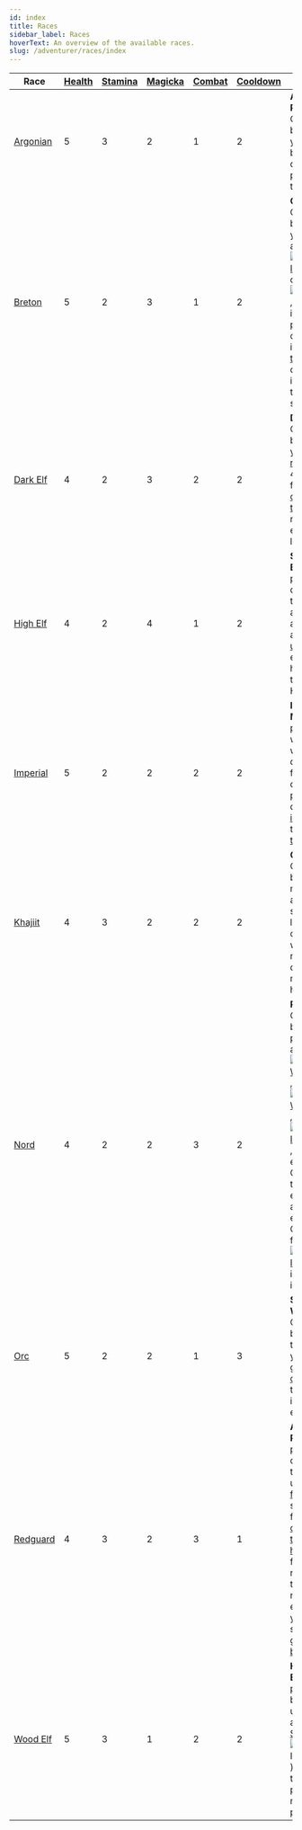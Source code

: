 ```yaml
---
id: index
title: Races
sidebar_label: Races
hoverText: An overview of the available races.
slug: /adventurer/races/index
---
```


| Race                                        | [Health](/docs/adventurer/stats/health) | [Stamina](/docs/adventurer/stats/stamina) | [Magicka](/docs/adventurer/stats/magicka) | [Combat](/docs/adventurer/skill-lines/warrior/combat) | [Cooldown](/docs/adventurer/stats/cooldown) | Ability                                                                                                                                                                                                                                                                                                                                                                                                                                                                                                                                                                                                                                                                     |
| ------------------------------------------- | --------------------------------------- | ----------------------------------------- | ----------------------------------------- | ----------------------------------------------------- | ------------------------------------------- | --------------------------------------------------------------------------------------------------------------------------------------------------------------------------------------------------------------------------------------------------------------------------------------------------------------------------------------------------------------------------------------------------------------------------------------------------------------------------------------------------------------------------------------------------------------------------------------------------------------------------------------------------------------------------- |
| [Argonian](/docs/adventurer/races/argonian) | 5                                       | 3                                         | 2                                         | 1                                                     | 2                                           | **Argonian Resistance**: Once per battle, when you would be dealt damage, prevent all of that damage.                                                                                                                                                                                                                                                                                                                                                                                                                                                                                                                                                                       |
| [Breton](/docs/adventurer/races/breton)     | 5                                       | 2                                         | 3                                         | 1                                                     | 2                                           | **Opportunist**: Once per battle, when you [overtax](/docs/adventurer/items/overtax) a [<img src="/icons/weapon.svg" alt="Weapon Icon" className="icon-svg" />](/docs/adventurer/items/types/weapon) or [<img src="/icons/armor.svg" alt="Armor Icon" className="icon-svg" />](/docs/adventurer/items/types/armor), return that item to your pack [instead](/docs/glossary/instead) of discarding it. You may [then](/docs/glossary/then) move a different item in your pack to a ready slot.                                                                                                                                                                               |
| [Dark Elf](/docs/adventurer/races/dark-elf) | 4                                       | 2                                         | 3                                         | 2                                                     | 2                                           | **Dynamic**: Once per battle, during your turn, [recover](/docs/glossary/recover) any 4 skill dice from your [cooldown track](/docs/glossary/cooldown-track), replacing each with light [fatigue](/docs/glossary/fatigue).                                                                                                                                                                                                                                                                                                                                                                                                                                                  |
| [High Elf](/docs/adventurer/races/high-elf) | 4                                       | 2                                         | 4                                         | 1                                                     | 2                                           | **Syrabane's Boon**: Once per battle, during your turn, place any adventurer in an [unoccupied](/docs/glossary/occupied) entrance tile hex and [heal](/docs/glossary/healing) them for 3 HP.                                                                                                                                                                                                                                                                                                                                                                                                                                                                                |
| [Imperial](/docs/adventurer/races/imperial) | 5                                       | 2                                         | 2                                         | 2                                                     | 2                                           | **Imperial Mettle**: Once per battle, when you would be dealt 3 or fewer damage, prevent that damage and [instead](/docs/glossary/instead) gain that much [tenacity](/docs/glossary/tenacity).                                                                                                                                                                                                                                                                                                                                                                                                                                                                              |
| [Khajiit](/docs/adventurer/races/khajiit)   | 4                                       | 3                                         | 2                                         | 2                                                     | 2                                           | **Cutpurse**: Once per battle, you may automatically succeed at a lockpick check without rolling any dice. [Then](/docs/glossary/then), move up to 5 hexes.                                                                                                                                                                                                                                                                                                                                                                                                                                                                                                                 |
| [Nord](/docs/adventurer/races/nord)         | 4                                       | 2                                         | 2                                         | 3                                                     | 2                                           | **Reveler**: Once per battle, when performing an engage in [<img src="/icons/light-weapon.svg" alt="Light Weapon Icon" className="icon-svg" />](/docs/battles/battle-forms/light-weapon), [<img src="/icons/heavy-weapon.svg" alt="Heavy Weapon Icon" className="icon-svg" />](/docs/battles/battle-forms/heavy-weapon), or [<img src="/icons/ranged-weapon.svg" alt="Ranged Icon" className="icon-svg" />](/docs/battles/battle-forms/ranged-weapon), add 1 enemy Combat die to your engage, plus an additional enemy Combat die for each [<img src="/icons/weapon.svg" alt="Weapon Icon" className="icon-svg" />](/docs/adventurer/items/types/weapon) in your inventory. |
| [Orc](/docs/adventurer/races/orc)           | 5                                       | 2                                         | 2                                         | 1                                                     | 3                                           | **Swift Warrior**: Once per battle, after the end of your turn, gain 1 [overfatigue](/docs/glossary/fatigue) to take an immediate extra turn.                                                                                                                                                                                                                                                                                                                                                                                                                                                                                                                               |
| [Redguard](/docs/adventurer/races/redguard) | 4                                       | 3                                         | 2                                         | 3                                                     | 1                                           | **Adrenaline Rush**: Once per battle, during your turn, remove up to 3 [fatigue](/docs/glossary/fatigue) or status dice from your [cooldown track](/docs/glossary/cooldown-track) and [heal](/docs/glossary/healing) for 1 HP for each die removed. If the total HP recovered exceeds your [Health](/docs/adventurer/stats/health) stat, it is gained as [bonus HP](/docs/glossary/bonus-hp).                                                                                                                                                                                                                                                                               |
| [Wood Elf](/docs/adventurer/races/wood-elf) | 5                                       | 3                                         | 1                                         | 2                                                     | 2                                           | **Hunter's Eye**: Once per battle, before any unit's turn, apply a [Stealth](/docs/battles/status-effects/stealth) (<img src="/icons/stealth.svg" alt="Stealth Icon" className="icon-svg" />) status die to up to 2 party members in play.                                                                                                                                                                                                                                                                                                                                                                                                                                  |
